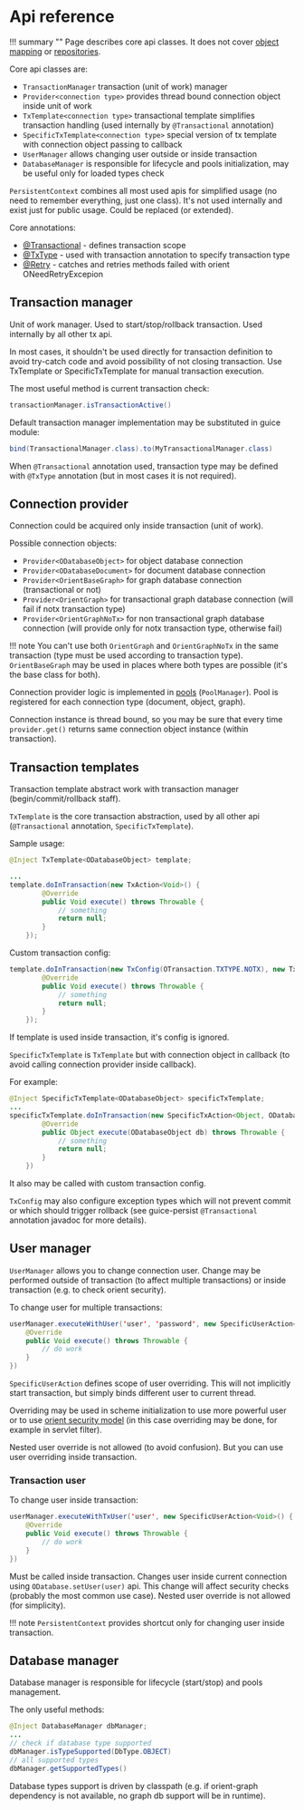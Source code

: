 # Api reference

!!! summary ""
    Page describes core api classes. It does not cover [object mapping](mapping/objectscheme.md) or 
    [repositories](repository/overview.md).

Core api classes are:

* `TransactionManager` transaction (unit of work) manager 
* `Provider<connection type>` provides thread bound connection object inside unit of work
* `TxTemplate<connection type>` transactional template simplifies transaction handling (used internally by `@Transactional` annotation)
* `SpecificTxTemplate<connection type>` special version of tx template with connection object passing to callback
* `UserManager` allows changing user outside or inside transaction
* `DatabaseManager` is responsible for lifecycle and pools initialization, may be useful only for loaded types check

`PersistentContext` combines all most used apis for simplified usage (no need to remember everything, just one class). It's not used internally and exist just for public usage. Could be replaced (or extended).

Core annotations:

* [@Transactional](guide/transactions.md) - defines transaction scope
* [@TxType](guide/transactions.md#examples) - used with transaction annotation to specify transaction type
* [@Retry](guide/transactions.md#retry) - catches and retries methods failed with orient ONeedRetryExcepion

## Transaction manager

Unit of work manager. Used to start/stop/rollback transaction. Used internally by all other tx api.

In most cases, it shouldn't be used directly for transaction definition to avoid try-catch code and avoid possibility of not closing transaction. Use TxTemplate or SpecificTxTemplate for manual transaction execution.

The most useful method is current transaction check:

```java
transactionManager.isTransactionActive()
```

Default transaction manager implementation may be substituted in guice module:

```java
bind(TransactionalManager.class).to(MyTransactionalManager.class)
```

When `@Transactional` annotation used, transaction type may be defined with `@TxType` annotation (but in most cases it is not required).

## Connection provider

Connection could be acquired only inside transaction (unit of work).

Possible connection objects:

* `Provider<ODatabaseObject>` for object database connection
* `Provider<ODatabaseDocument>` for document database connection
* `Provider<OrientBaseGraph>` for graph database connection (transactional or not)
* `Provider<OrientGraph>` for transactional graph database connection (will fail if notx transaction type)
* `Provider<OrientGraphNoTx>` for non transactional graph database connection (will provide only for notx transaction type, otherwise fail)

!!! note
    You can't use both `OrientGraph` and `OrientGraphNoTx` in the same transaction (type must be used according to transaction type).
    `OrientBaseGraph` may be used in places where both types are possible (it's the base class for both).

Connection provider logic is implemented in [pools](guide/connections.md#pools) (`PoolManager`). Pool is registered for each connection type (document, object, graph).

Connection instance is thread bound, so you may be sure that every time `provider.get()` returns same connection object instance (within transaction).

## Transaction templates

Transaction template abstract work with transaction manager (begin/commit/rollback staff).

`TxTemplate` is the core transaction abstraction, used by all other api (`@Transactional` annotation, `SpecificTxTemplate`).

Sample usage:

```java
@Inject TxTemplate<ODatabaseObject> template;

...
template.doInTransaction(new TxAction<Void>() {
        @Override
        public Void execute() throws Throwable {
            // something
            return null;
        }
    });
```

Custom transaction config:

```java
template.doInTransaction(new TxConfig(OTransaction.TXTYPE.NOTX), new TxAction<Void>() {
        @Override
        public Void execute() throws Throwable {
            // something
            return null;
        }
    });
```

If template is used inside transaction, it's config is ignored.

`SpecificTxTemplate` is `TxTemplate` but with connection object in callback (to avoid calling connection provider inside callback).

For example:

```java
@Inject SpecificTxTemplate<ODatabaseObject> specificTxTemplate;
...
specificTxTemplate.doInTransaction(new SpecificTxAction<Object, ODatabaseObject>() {
        @Override
        public Object execute(ODatabaseObject db) throws Throwable {
            // something
            return null;
        }
    })
```

It also may be called with custom transaction config.

`TxConfig` may also configure exception types which will not prevent commit or which should trigger rollback (see guice-persist `@Transactional` annotation javadoc for more details).

## User manager

`UserManager` allows you to change connection user. Change may be performed outside of transaction (to affect multiple transactions) or inside transaction (e.g. to check orient security).

To change user for multiple transactions:

```java
userManager.executeWithUser('user', 'password', new SpecificUserAction<Void>() {
    @Override
    public Void execute() throws Throwable {
        // do work
    }
})
```

`SpecificUserAction` defines scope of user overriding. This will not implicitly start transaction, but simply
binds different user to current thread.

Overriding may be used in scheme initialization to use more powerful user or to use [orient security model](http://orientdb.com/docs/last/Security.html)
(in this case overriding may be done, for example in servlet filter).

Nested user override is not allowed (to avoid confusion). But you can use user overriding inside transaction.


### Transaction user

To change user inside transaction:

```java
userManager.executeWithTxUser('user', new SpecificUserAction<Void>() {
    @Override
    public Void execute() throws Throwable {
        // do work
    }
})
```

Must be called inside transaction. Changes user inside current connection using `ODatabase.setUser(user)` api.
This change will affect security checks (probably the most common use case).
Nested user override is not allowed (for simplicity).

!!! note
    `PersistentContext` provides shortcut only for changing user inside transaction.

## Database manager

Database manager is responsible for lifecycle (start/stop) and pools management.

The only useful methods:

```java
@Inject DatabaseManager dbManager;
...
// check if database type supported
dbManager.isTypeSupported(DbType.OBJECT)
// all supported types
dbManager.getSupportedTypes()
```

Database types support is driven by classpath (e.g. if orient-graph dependency is not available, no graph db support will be in runtime).